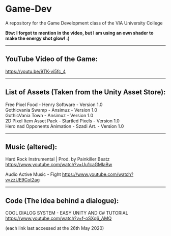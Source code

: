 # Game-Dev
A repository for the Game Development class of the VIA University College

<strong>Btw: I forgot to mention in the video, but I am using an own shader to make the energy shot glow! :)</strong>

-----------------------------------------
YouTube Video of the Game:
-----------------------------------------
https://youtu.be/9TK-vi5fc_4




---------------------------------------------------
List of Assets (Taken from the Unity Asset Store):
---------------------------------------------------
Free Pixel Food - Henry Software - Version 1.0<br>
Gothicvania Swamp - Ansimuz - Version 1.0<br>
GothicVania Town - Ansimuz - Version 1.0<br>
2D Pixel Item Asset Pack - Startled Pixels - Version 1.0<br>
Hero nad Opponents Animation - Szadi Art. - Version 1.0

--------------------
Music (altered):
--------------------
Hard Rock Instrumental | Prod. by Painkiller Beatz
https://www.youtube.com/watch?v=Uu1caGMlaBw

Audio Active Music - Fight
https://www.youtube.com/watch?v=zzUE9Cot2ag

-----------------------------------
Code (The idea behind a dialogue):
-----------------------------------
COOL DIALOG SYSTEM - EASY UNITY AND C# TUTORIAL
https://www.youtube.com/watch?v=f-oSXg6_AMQ


(each link last accessed at the 26th May 2020)
